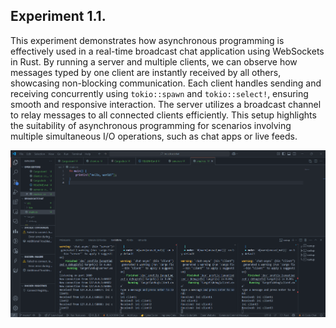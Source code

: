 ## Experiment 1.1.

This experiment demonstrates how asynchronous programming is effectively used in a real-time broadcast chat application using WebSockets in Rust. By running a server and multiple clients, we can observe how messages typed by one client are instantly received by all others, showcasing non-blocking communication. Each client handles sending and receiving concurrently using `tokio::spawn` and `tokio::select!`, ensuring smooth and responsive interaction. The server utilizes a broadcast channel to relay messages to all connected clients efficiently. This setup highlights the suitability of asynchronous programming for scenarios involving multiple simultaneous I/O operations, such as chat apps or live feeds.

![with drop](asset/original.png)